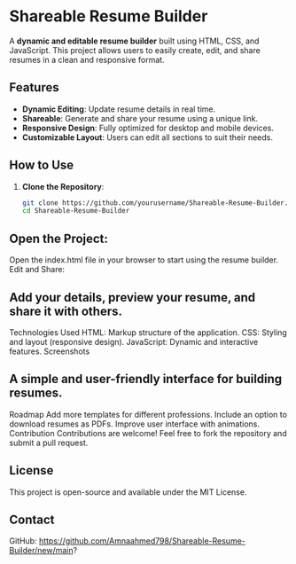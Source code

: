 # Shareable Resume Builder

A **dynamic and editable resume builder** built using HTML, CSS, and JavaScript. This project allows users to easily create, edit, and share resumes in a clean and responsive format.

## Features

- **Dynamic Editing**: Update resume details in real time.
- **Shareable**: Generate and share your resume using a unique link.
- **Responsive Design**: Fully optimized for desktop and mobile devices.
- **Customizable Layout**: Users can edit all sections to suit their needs.

## How to Use

1. **Clone the Repository**:
   ```bash
   git clone https://github.com/yourusername/Shareable-Resume-Builder.git
   cd Shareable-Resume-Builder

## Open the Project:

Open the index.html file in your browser to start using the resume builder.
Edit and Share:

## Add your details, preview your resume, and share it with others.
Technologies Used
HTML: Markup structure of the application.
CSS: Styling and layout (responsive design).
JavaScript: Dynamic and interactive features.
Screenshots

## A simple and user-friendly interface for building resumes.

Roadmap
Add more templates for different professions.
Include an option to download resumes as PDFs.
Improve user interface with animations.
Contribution
Contributions are welcome! Feel free to fork the repository and submit a pull request.

## License
This project is open-source and available under the MIT License.

## Contact
GitHub: https://github.com/Amnaahmed798/Shareable-Resume-Builder/new/main?

